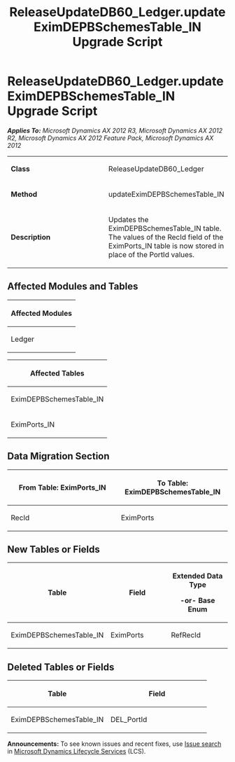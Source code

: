 ﻿---
title: ReleaseUpdateDB60_Ledger.updateEximDEPBSchemesTable_IN Upgrade Script
TOCTitle: ReleaseUpdateDB60_Ledger.updateEximDEPBSchemesTable_IN Upgrade Script
ms:assetid: ab9dbae9-81c0-0035-b8bd-79e84b1ec0f0
ms:mtpsurl: https://msdn.microsoft.com/en-us/library/JJ686484(v=AX.60)
ms:contentKeyID: 49710439
ms.date: 05/18/2015
mtps_version: v=AX.60
---

# ReleaseUpdateDB60\_Ledger.updateEximDEPBSchemesTable\_IN Upgrade Script 


_**Applies To:** Microsoft Dynamics AX 2012 R3, Microsoft Dynamics AX 2012 R2, Microsoft Dynamics AX 2012 Feature Pack, Microsoft Dynamics AX 2012_

<table>
<colgroup>
<col style="width: 50%" />
<col style="width: 50%" />
</colgroup>
<tbody>
<tr class="odd">
<td><p><strong>Class</strong></p></td>
<td><p>ReleaseUpdateDB60_Ledger</p></td>
</tr>
<tr class="even">
<td><p><strong>Method</strong></p></td>
<td><p>updateEximDEPBSchemesTable_IN</p></td>
</tr>
<tr class="odd">
<td><p><strong>Description</strong></p></td>
<td><p>Updates the EximDEPBSchemesTable_IN table. The values of the RecId field of the EximPorts_IN table is now stored in place of the PortId values.</p></td>
</tr>
</tbody>
</table>


## Affected Modules and Tables

<table>
<colgroup>
<col style="width: 100%" />
</colgroup>
<thead>
<tr class="header">
<th><p>Affected Modules</p></th>
</tr>
</thead>
<tbody>
<tr class="odd">
<td><p>Ledger</p></td>
</tr>
</tbody>
</table>


<table>
<colgroup>
<col style="width: 100%" />
</colgroup>
<thead>
<tr class="header">
<th><p>Affected Tables</p></th>
</tr>
</thead>
<tbody>
<tr class="odd">
<td><p>EximDEPBSchemesTable_IN</p></td>
</tr>
<tr class="even">
<td><p>EximPorts_IN</p></td>
</tr>
</tbody>
</table>


## Data Migration Section

<table>
<colgroup>
<col style="width: 50%" />
<col style="width: 50%" />
</colgroup>
<thead>
<tr class="header">
<th><p>From Table: EximPorts_IN</p></th>
<th><p>To Table: EximDEPBSchemesTable_IN</p></th>
</tr>
</thead>
<tbody>
<tr class="odd">
<td><p>RecId</p></td>
<td><p>EximPorts</p></td>
</tr>
</tbody>
</table>


## New Tables or Fields

<table>
<colgroup>
<col style="width: 33%" />
<col style="width: 33%" />
<col style="width: 33%" />
</colgroup>
<thead>
<tr class="header">
<th><p>Table</p></th>
<th><p>Field</p></th>
<th><p>Extended Data Type</p>
<p>-or- Base Enum</p></th>
</tr>
</thead>
<tbody>
<tr class="odd">
<td><p>EximDEPBSchemesTable_IN</p></td>
<td><p>EximPorts</p></td>
<td><p>RefRecId</p></td>
</tr>
</tbody>
</table>


## Deleted Tables or Fields

<table>
<colgroup>
<col style="width: 50%" />
<col style="width: 50%" />
</colgroup>
<thead>
<tr class="header">
<th><p>Table</p></th>
<th><p>Field</p></th>
</tr>
</thead>
<tbody>
<tr class="odd">
<td><p>EximDEPBSchemesTable_IN</p></td>
<td><p>DEL_PortId</p></td>
</tr>
</tbody>
</table>

  
**Announcements:** To see known issues and recent fixes, use [Issue search](http://go.microsoft.com/fwlink/?linkid=389258) in [Microsoft Dynamics Lifecycle Services](http://go.microsoft.com/fwlink/?linkid=306505) (LCS).

